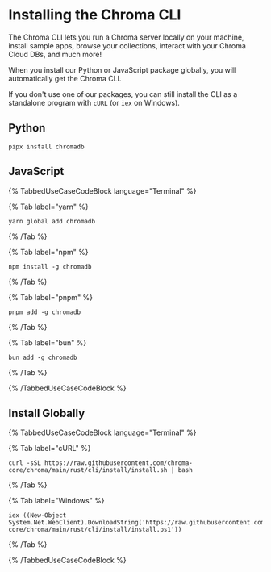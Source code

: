 # Installing the Chroma CLI

The Chroma CLI lets you run a Chroma server locally on your machine, install sample apps, browse your collections, interact with your Chroma Cloud DBs, and much more!

When you install our Python or JavaScript package globally, you will automatically get the Chroma CLI.

If you don't use one of our packages, you can still install the CLI as a standalone program with `cURL` (or `iex` on Windows).

## Python

```terminal
pipx install chromadb
```

## JavaScript

{% TabbedUseCaseCodeBlock language="Terminal" %}

{% Tab label="yarn" %}
```terminal
yarn global add chromadb 
```
{% /Tab %}

{% Tab label="npm" %}
```terminal
npm install -g chromadb
```
{% /Tab %}

{% Tab label="pnpm" %}
```terminal
pnpm add -g chromadb 
```
{% /Tab %}

{% Tab label="bun" %}
```terminal
bun add -g chromadb 
```
{% /Tab %}

{% /TabbedUseCaseCodeBlock %}

## Install Globally

{% TabbedUseCaseCodeBlock language="Terminal" %}

{% Tab label="cURL" %}
```terminal
curl -sSL https://raw.githubusercontent.com/chroma-core/chroma/main/rust/cli/install/install.sh | bash 
```
{% /Tab %}

{% Tab label="Windows" %}
```terminal
iex ((New-Object System.Net.WebClient).DownloadString('https://raw.githubusercontent.com/chroma-core/chroma/main/rust/cli/install/install.ps1'))
```
{% /Tab %}

{% /TabbedUseCaseCodeBlock %}
